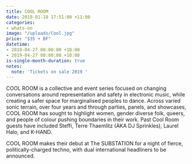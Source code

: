 ```yaml
---
title: COOL ROOM
date: 2019-01-18 17:51:00 +11:00
categories:
- whats-on
image: "/uploads/Cool.jpg"
price: "$35 + BF"
datetime:
- 2019-04-27 00:00:00 +10:00
- 2019-04-27 00:00:00 +10:00
is-single-month-duration: true
notes:
  note: 'Tickets on sale 2019 '
---
```


COOL ROOM is a collective and event series focused on changing conversations around representation and safety in electronic music, while creating a safer space for marginalised peoples to dance. Across varied sonic terrain, over four years and through parties, panels, and showcases, COOL ROOM has sought to highlight women, gender diverse folk, queers, and people of colour pushing boundaries in their work. Past Cool Room guests have included Steffi, Terre Thaemlitz (AKA DJ Sprinkles), Laurel Halo, and K-HAND.

COOL ROOM makes their debut at The SUBSTATION for a night of fierce, politically-charged techno, with dual international headliners to be announced.

